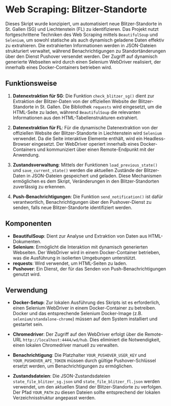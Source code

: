 # Web Scraping: Blitzer-Standorte

Dieses Skript wurde konzipiert, um automatisiert neue Blitzer-Standorte in St. Gallen (SG) und Liechtenstein (FL) zu identifizieren. Das Projekt nutzt fortgeschrittene Techniken des Web Scraping mittels `BeautifulSoup` und `Selenium`, um sowohl statische als auch dynamisch geladene Daten effektiv zu extrahieren. Die extrahierten Informationen werden in JSON-Dateien strukturiert verwaltet, während Benachrichtigungen zu Standortänderungen über den Dienst Pushover versendet werden. Der Zugriff auf dynamisch generierte Webseiten wird durch einen Selenium WebDriver realisiert, der innerhalb eines Docker-Containers betrieben wird.

## Funktionsweise

1. **Datenextraktion für SG**: Die Funktion `check_blitzer_sg()` dient zur Extraktion der Blitzer-Daten von der offiziellen Website der Blitzer-Standorte in St. Gallen. Die Bibliothek `requests` wird eingesetzt, um die HTML-Seite zu laden, während `BeautifulSoup` die relevanten Informationen aus den HTML-Tabellenstrukturen extrahiert.

2. **Datenextraktion für FL**: Für die dynamische Datenextraktion von der offiziellen Website der Blitzer-Standorte in Liechtenstein wird `Selenium` verwendet. Da die Seite interaktive Elemente enthält, wird ein Headless-Browser eingesetzt. Der WebDriver operiert innerhalb eines Docker-Containers und kommuniziert über einen Remote-Endpunkt mit der Anwendung.

3. **Zustandsverwaltung**: Mittels der Funktionen `load_previous_state()` und `save_current_state()` werden die aktuellen Zustände der Blitzer-Daten in JSON-Dateien gespeichert und geladen. Diese Mechanismen ermöglichen es dem Skript, Veränderungen in den Blitzer-Standorten zuverlässig zu erkennen.

4. **Push-Benachrichtigungen**: Die Funktion `send_notification()` ist dafür verantwortlich, Benachrichtigungen über den Pushover-Dienst zu senden, falls neue Blitzer-Standorte identifiziert werden.

## Komponenten

- **BeautifulSoup**: Dient zur Analyse und Extraktion von Daten aus HTML-Dokumenten.
- **Selenium**: Ermöglicht die Interaktion mit dynamisch generierten Webseiten. Der WebDriver wird in einem Docker-Container betrieben, was die Ausführung in isolierten Umgebungen unterstützt.
- **requests**: Wird verwendet, um HTML-Seiten zu laden.
- **Pushover**: Ein Dienst, der für das Senden von Push-Benachrichtigungen genutzt wird.

## Verwendung

- **Docker-Setup**: Zur lokalen Ausführung des Skripts ist es erforderlich, einen Selenium WebDriver in einem Docker-Container zu betreiben. Docker und das entsprechende Selenium Docker-Image (z.B. `selenium/standalone-chrome`) müssen auf dem System installiert und gestartet sein.
  
- **Chromedriver**: Der Zugriff auf den WebDriver erfolgt über die Remote-URL `http://localhost:4444/wd/hub`. Dies eliminiert die Notwendigkeit, einen lokalen Chromedriver manuell zu verwalten.

- **Benachrichtigung**: Die Platzhalter `YOUR_PUSHOVER_USER_KEY` und `YOUR_PUSHOVER_API_TOKEN` müssen durch gültige Pushover-Schlüssel ersetzt werden, um Benachrichtigungen zu ermöglichen.

- **Zustandsdateien**: Die JSON-Zustandsdateien `state_file_blitzer_sg.json` und `state_file_blitzer_fl.json` werden verwendet, um den aktuellen Stand der Blitzer-Standorte zu verfolgen. Der Pfad `YOUR_PATH` zu diesen Dateien sollte entsprechend der lokalen Verzeichnisstruktur angepasst werden.
